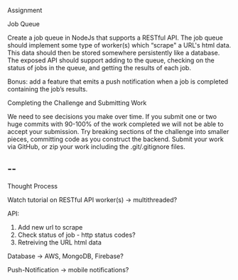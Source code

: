 Assignment

Job Queue

Create a job queue in NodeJs that supports a RESTful API. The job queue should implement some type of worker(s) which “scrape" a URL's html data. This data should then be stored somewhere persistently like a database. The exposed API should support adding to the queue, checking on the status of jobs in the queue, and getting the results of each job.

Bonus: add a feature that emits a push notification when a job is completed containing the job’s results.

Completing the Challenge and Submitting Work

We need to see decisions you make over time. If you submit one or two huge commits with 90-100% of the work completed we will not be able to accept your submission. Try breaking sections of the challenge into smaller pieces, committing code as you construct the backend. Submit your work via GitHub, or zip your work including the .git/.gitignore files.

## --

Thought Process

Watch tutorial on RESTful API
worker(s) -> multithreaded?

API:

1.  Add new url to scrape
2.  Check status of job - http status codes?
3.  Retreiving the URL html data

Database -> AWS, MongoDB, Firebase?

Push-Notification -> mobile notifications?
